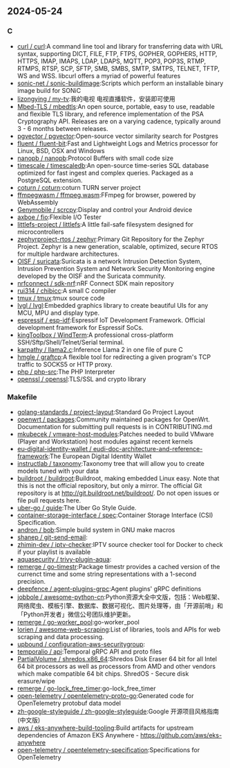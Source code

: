 ## 2024-05-24

### C

* [curl / curl](https://github.com/curl/curl):A command line tool and library for transferring data with URL syntax, supporting DICT, FILE, FTP, FTPS, GOPHER, GOPHERS, HTTP, HTTPS, IMAP, IMAPS, LDAP, LDAPS, MQTT, POP3, POP3S, RTMP, RTMPS, RTSP, SCP, SFTP, SMB, SMBS, SMTP, SMTPS, TELNET, TFTP, WS and WSS. libcurl offers a myriad of powerful features
* [sonic-net / sonic-buildimage](https://github.com/sonic-net/sonic-buildimage):Scripts which perform an installable binary image build for SONiC
* [lizongying / my-tv](https://github.com/lizongying/my-tv):我的电视 电视直播软件，安装即可使用
* [Mbed-TLS / mbedtls](https://github.com/Mbed-TLS/mbedtls):An open source, portable, easy to use, readable and flexible TLS library, and reference implementation of the PSA Cryptography API. Releases are on a varying cadence, typically around 3 - 6 months between releases.
* [pgvector / pgvector](https://github.com/pgvector/pgvector):Open-source vector similarity search for Postgres
* [fluent / fluent-bit](https://github.com/fluent/fluent-bit):Fast and Lightweight Logs and Metrics processor for Linux, BSD, OSX and Windows
* [nanopb / nanopb](https://github.com/nanopb/nanopb):Protocol Buffers with small code size
* [timescale / timescaledb](https://github.com/timescale/timescaledb):An open-source time-series SQL database optimized for fast ingest and complex queries. Packaged as a PostgreSQL extension.
* [coturn / coturn](https://github.com/coturn/coturn):coturn TURN server project
* [ffmpegwasm / ffmpeg.wasm](https://github.com/ffmpegwasm/ffmpeg.wasm):FFmpeg for browser, powered by WebAssembly
* [Genymobile / scrcpy](https://github.com/Genymobile/scrcpy):Display and control your Android device
* [axboe / fio](https://github.com/axboe/fio):Flexible I/O Tester
* [littlefs-project / littlefs](https://github.com/littlefs-project/littlefs):A little fail-safe filesystem designed for microcontrollers
* [zephyrproject-rtos / zephyr](https://github.com/zephyrproject-rtos/zephyr):Primary Git Repository for the Zephyr Project. Zephyr is a new generation, scalable, optimized, secure RTOS for multiple hardware architectures.
* [OISF / suricata](https://github.com/OISF/suricata):Suricata is a network Intrusion Detection System, Intrusion Prevention System and Network Security Monitoring engine developed by the OISF and the Suricata community.
* [nrfconnect / sdk-nrf](https://github.com/nrfconnect/sdk-nrf):nRF Connect SDK main repository
* [rui314 / chibicc](https://github.com/rui314/chibicc):A small C compiler
* [tmux / tmux](https://github.com/tmux/tmux):tmux source code
* [lvgl / lvgl](https://github.com/lvgl/lvgl):Embedded graphics library to create beautiful UIs for any MCU, MPU and display type.
* [espressif / esp-idf](https://github.com/espressif/esp-idf):Espressif IoT Development Framework. Official development framework for Espressif SoCs.
* [kingToolbox / WindTerm](https://github.com/kingToolbox/WindTerm):A professional cross-platform SSH/Sftp/Shell/Telnet/Serial terminal.
* [karpathy / llama2.c](https://github.com/karpathy/llama2.c):Inference Llama 2 in one file of pure C
* [hmgle / graftcp](https://github.com/hmgle/graftcp):A flexible tool for redirecting a given program's TCP traffic to SOCKS5 or HTTP proxy.
* [php / php-src](https://github.com/php/php-src):The PHP Interpreter
* [openssl / openssl](https://github.com/openssl/openssl):TLS/SSL and crypto library

### Makefile

* [golang-standards / project-layout](https://github.com/golang-standards/project-layout):Standard Go Project Layout
* [openwrt / packages](https://github.com/openwrt/packages):Community maintained packages for OpenWrt. Documentation for submitting pull requests is in CONTRIBUTING.md
* [mkubecek / vmware-host-modules](https://github.com/mkubecek/vmware-host-modules):Patches needed to build VMware (Player and Workstation) host modules against recent kernels
* [eu-digital-identity-wallet / eudi-doc-architecture-and-reference-framework](https://github.com/eu-digital-identity-wallet/eudi-doc-architecture-and-reference-framework):The European Digital Identity Wallet
* [instructlab / taxonomy](https://github.com/instructlab/taxonomy):Taxonomy tree that will allow you to create models tuned with your data
* [buildroot / buildroot](https://github.com/buildroot/buildroot):Buildroot, making embedded Linux easy. Note that this is not the official repository, but only a mirror. The official Git repository is at http://git.buildroot.net/buildroot/. Do not open issues or file pull requests here.
* [uber-go / guide](https://github.com/uber-go/guide):The Uber Go Style Guide.
* [container-storage-interface / spec](https://github.com/container-storage-interface/spec):Container Storage Interface (CSI) Specification.
* [andron / bob](https://github.com/andron/bob):Simple build system in GNU make macros
* [shanep / git-send-email](https://github.com/shanep/git-send-email):
* [zhimin-dev / iptv-checker](https://github.com/zhimin-dev/iptv-checker):IPTV source checker tool for Docker to check if your playlist is available
* [aquasecurity / trivy-plugin-aqua](https://github.com/aquasecurity/trivy-plugin-aqua):
* [remerge / go-timestr](https://github.com/remerge/go-timestr):Package timestr provides a cached version of the currenct time and some string representations with a 1-second precision.
* [deepfence / agent-plugins-grpc](https://github.com/deepfence/agent-plugins-grpc):Agent plugins' gRPC definitions
* [jobbole / awesome-python-cn](https://github.com/jobbole/awesome-python-cn):Python资源大全中文版，包括：Web框架、网络爬虫、模板引擎、数据库、数据可视化、图片处理等，由「开源前哨」和「Python开发者」微信公号团队维护更新。
* [remerge / go-worker_pool](https://github.com/remerge/go-worker_pool):go-worker_pool
* [lorien / awesome-web-scraping](https://github.com/lorien/awesome-web-scraping):List of libraries, tools and APIs for web scraping and data processing.
* [upbound / configuration-aws-securitygroup](https://github.com/upbound/configuration-aws-securitygroup):
* [temporalio / api](https://github.com/temporalio/api):Temporal gRPC API and proto files
* [PartialVolume / shredos.x86_64](https://github.com/PartialVolume/shredos.x86_64):Shredos Disk Eraser 64 bit for all Intel 64 bit processors as well as processors from AMD and other vendors which make compatible 64 bit chips. ShredOS - Secure disk erasure/wipe
* [remerge / go-lock_free_timer](https://github.com/remerge/go-lock_free_timer):go-lock_free_timer
* [open-telemetry / opentelemetry-proto-go](https://github.com/open-telemetry/opentelemetry-proto-go):Generated code for OpenTelemetry protobuf data model
* [zh-google-styleguide / zh-google-styleguide](https://github.com/zh-google-styleguide/zh-google-styleguide):Google 开源项目风格指南 (中文版)
* [aws / eks-anywhere-build-tooling](https://github.com/aws/eks-anywhere-build-tooling):Build artifacts for upstream dependencies of Amazon EKS Anywhere - https://github.com/aws/eks-anywhere
* [open-telemetry / opentelemetry-specification](https://github.com/open-telemetry/opentelemetry-specification):Specifications for OpenTelemetry
